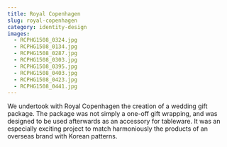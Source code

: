```yaml
---
title: Royal Copenhagen
slug: royal-copenhagen
category: identity-design
images:
  - RCPHG1508_0324.jpg
  - RCPHG1508_0134.jpg
  - RCPHG1508_0287.jpg
  - RCPHG1508_0303.jpg
  - RCPHG1508_0395.jpg
  - RCPHG1508_0403.jpg
  - RCPHG1508_0423.jpg
  - RCPHG1508_0441.jpg
---
```


We undertook with Royal Copenhagen the creation of a wedding gift  package.  The package was not simply a one-off gift wrapping,  and was designed to be used afterwards as an accessory for tableware. It was an especially exciting project to match  harmoniously the products of an overseas brand with Korean patterns.
